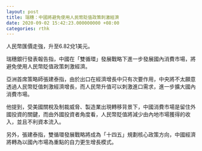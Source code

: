 ```yaml
---
layout: post
title: 瑞穗：中國將避免使用人民幣貶值政策刺激經濟
date: 2020-09-02 15:42:23.000000000 +08:00
categories: rthk
---
```


人民幣匯價走強，升至6.82兌1美元。

瑞穗銀行發表報告指，中國在「雙循環」發展戰略下進一步發展國內消費市場，將避免使用人民幣貶值政策刺激經濟。

亞洲首席策略師張建泰指，由於出口在經濟增長中只有次要作用，中央將不太願意透過人民幣貶值刺激經濟增長，而人民幣升值可以刺激進口需求，進一步擴大國內消費市場。

他提到，受美國關稅及制裁威脅、製造業出現轉移背景下，中國消費市場是留住外國投資的關鍵，而由外國投資者角度看，人民幣貶值將減少由內地市場獲得的收入，並且不利資本流入。

另外，張建泰指，雙循環發展戰略將成為「十四五」規劃核心政策方向，中國經濟將轉為以國內市場為重點的自力更生增長模式。
